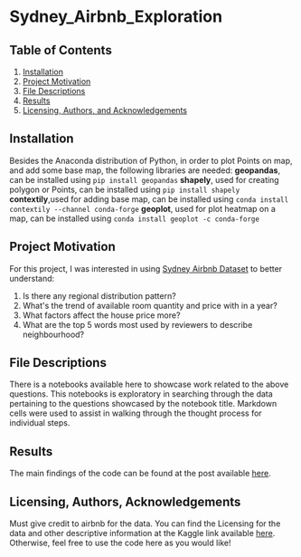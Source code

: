 # Sydney_Airbnb_Exploration

## Table of Contents

1. [Installation](#installation)
2. [Project Motivation](#motivation)
3. [File Descriptions](#files)
4. [Results](#results)
5. [Licensing, Authors, and Acknowledgements](#licensing)

## Installation <a name="installation"></a>

Besides the Anaconda distribution of Python, in order to plot Points on map, and add some base map, the following libraries are needed:
**geopandas**, can be installed using `pip install geopandas`
**shapely**, used for creating polygon or Points, can be installed using `pip install shapely`
**contextily**,used for adding base map, can be installed using `conda install contextily --channel conda-forge`
**geoplot**, used for plot heatmap on a map, can be installed using `conda install geoplot -c conda-forge`

## Project Motivation<a name="motivation"></a>

For this project, I was interested in using [Sydney Airbnb Dataset](https://www.kaggle.com/tylerx/sydney-airbnb-open-data) to better understand:

1. Is there any regional distribution pattern?
2. What's the trend of available room quantity and price with in a year?
3. What factors affect the house price more?
4. What are the top 5 words most used by reviewers to describe neighbourhood?

## File Descriptions <a name="files"></a>

There is a notebooks available here to showcase work related to the above questions.  This notebooks is exploratory in searching through the data pertaining to the questions showcased by the notebook title.  Markdown cells were used to assist in walking through the thought process for individual steps.  

## Results<a name="results"></a>

The main findings of the code can be found at the post available [here](https://medium.com/  ).

## Licensing, Authors, Acknowledgements<a name="licensing"></a>

Must give credit to airbnb for the data.  You can find the Licensing for the data and other descriptive information at the Kaggle link available [here](https://www.kaggle.com/tylerx/sydney-airbnb-open-data).  Otherwise, feel free to use the code here as you would like!
